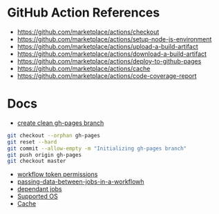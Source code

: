 # GitHub Action References

- https://github.com/marketplace/actions/checkout
- https://github.com/marketplace/actions/setup-node-js-environment
- https://github.com/marketplace/actions/upload-a-build-artifact
- https://github.com/marketplace/actions/download-a-build-artifact
- https://github.com/marketplace/actions/deploy-to-github-pages
- https://github.com/marketplace/actions/cache
- https://github.com/marketplace/actions/code-coverage-report

# Docs
- [create clean gh-pages branch](https://jiafulow.github.io/blog/2020/07/09/create-gh-pages-branch-in-existing-repo/)

```sh
git checkout --orphan gh-pages
git reset --hard
git commit --allow-empty -m "Initializing gh-pages branch"
git push origin gh-pages
git checkout master
```

- [workflow token permissions](https://docs.github.com/en/repositories/managing-your-repositorys-settings-and-features/enabling-features-for-your-repository/managing-github-actions-settings-for-a-repository#enabling-workflows-for-private-repository-forks)
- [passing-data-between-jobs-in-a-workflowh](ttps://docs.github.com/en/actions/advanced-guides/storing-workflow-data-as-artifacts#passing-data-between-jobs-in-a-workflow)
- [dependant jobs](https://docs.github.com/en/actions/learn-github-actions/workflow-syntax-for-github-actions#jobsjob_idneeds)
- [Supported OS](https://docs.github.com/en/actions/using-github-hosted-runners/about-github-hosted-runners#supported-runners-and-hardware-resources)
- [Cache](https://github.com/actions/cache#Skipping-steps-based-on-cache-hit)
